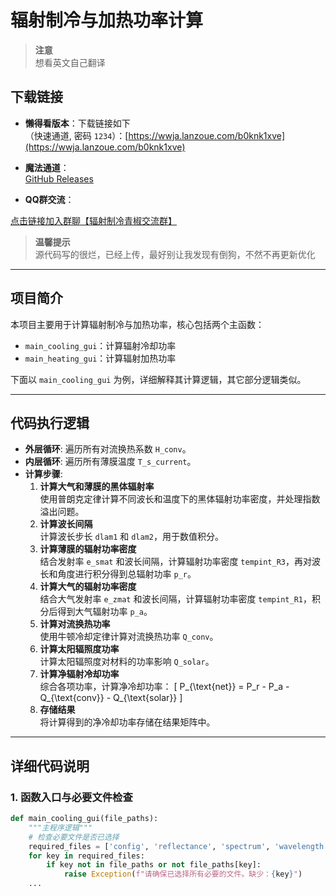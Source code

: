 # 辐射制冷与加热功率计算

> **注意**  
> 想看英文自己翻译

## 下载链接

- **懒得看版本**：下载链接如下  
  （快速通道, 密码 `1234`）：[https://wwja.lanzoue.com/b0knk1xve](https://wwja.lanzoue.com/b0knk1xve)

- **魔法通道**：  
  [GitHub Releases](https://github.com/cuity1/Radiation-cooling-and-heating-calculation/releases/tag/releases)

- **QQ群交流**：  

[点击链接加入群聊【辐射制冷青椒交流群】](http://qm.qq.com/cgi-bin/qm/qr?_wv=1027&k=jFVhTIuH2_MxUv8UH6NkoMeV3pXX4eJg&authKey=Zv0lhgtkheyCAD5b2LmHRef2vxcqkFdoJY5rHxxs93oSSANdwxbezu%2BGOXOqiLfO&noverify=0&group_code=767753318)

> **温馨提示**  
> 源代码写的很烂，已经上传，最好别让我发现有倒狗，不然不再更新优化

---

## 项目简介

本项目主要用于计算辐射制冷与加热功率，核心包括两个主函数：
- `main_cooling_gui`：计算辐射冷却功率
- `main_heating_gui`：计算辐射加热功率

下面以 `main_cooling_gui` 为例，详细解释其计算逻辑，其它部分逻辑类似。

---

## 代码执行逻辑

- **外层循环**: 遍历所有对流换热系数 `H_conv`。
- **内层循环**: 遍历所有薄膜温度 `T_s_current`。
- **计算步骤**:
  1. **计算大气和薄膜的黑体辐射率**  
     使用普朗克定律计算不同波长和温度下的黑体辐射功率密度，并处理指数溢出问题。
  2. **计算波长间隔**  
     计算波长步长 `dlam1` 和 `dlam2`，用于数值积分。
  3. **计算薄膜的辐射功率密度**  
     结合发射率 `e_smat` 和波长间隔，计算辐射功率密度 `tempint_R3`，再对波长和角度进行积分得到总辐射功率 `p_r`。
  4. **计算大气的辐射功率密度**  
     结合大气发射率 `e_zmat` 和波长间隔，计算辐射功率密度 `tempint_R1`，积分后得到大气辐射功率 `p_a`。
  5. **计算对流换热功率**  
     使用牛顿冷却定律计算对流换热功率 `Q_conv`。
  6. **计算太阳辐照度功率**  
     计算太阳辐照度对材料的功率影响 `Q_solar`。
  7. **计算净辐射冷却功率**  
     综合各项功率，计算净冷却功率：
     \[
     P_{\text{net}} = P_r - P_a - Q_{\text{conv}} - Q_{\text{solar}}
     \]
  8. **存储结果**  
     将计算得到的净冷却功率存储在结果矩阵中。

---

## 详细代码说明

### 1. 函数入口与必要文件检查

```python
def main_cooling_gui(file_paths):
    """主程序逻辑"""
    # 检查必要文件是否已选择
    required_files = ['config', 'reflectance', 'spectrum', 'wavelength', 'emissivity', 'atm_emissivity']
    for key in required_files:
        if key not in file_paths or not file_paths[key]:
            raise Exception(f"请确保已选择所有必要的文件。缺少：{key}")
    ...
